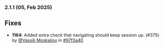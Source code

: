 ### 2.1.1 (05, Feb 2025)
## Fixes
- **1164**: Added extra check that navigating should keep session up. (#375) by [<u>@Vassili Moskaljov</u>](https://www.github.com/VassiliMoskaljov) in [#97f3a40](https://github.com/buerokratt/Chat-Widget/commit/97f3a40)
